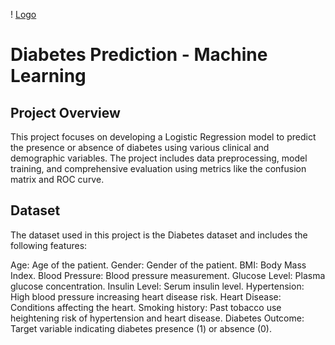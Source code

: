 ! [Logo](https://github.com/Lara-Barreto-Castanheira/Diabetes-Prediction---Machine-Learning/blob/main/diabetes%20banner.png)
# Diabetes Prediction - Machine Learning

## Project Overview
This project focuses on developing a Logistic Regression model to predict the presence or absence of diabetes using various clinical and demographic variables. The project includes data preprocessing, model training, and comprehensive evaluation using metrics like the confusion matrix and ROC curve.

## Dataset
The dataset used in this project is the Diabetes dataset and includes the following features:

Age: Age of the patient.
Gender: Gender of the patient.
BMI: Body Mass Index.
Blood Pressure: Blood pressure measurement.
Glucose Level: Plasma glucose concentration.
Insulin Level: Serum insulin level.
Hypertension: High blood pressure increasing heart disease risk.
Heart Disease: Conditions affecting the heart.
Smoking history: Past tobacco use heightening risk of hypertension and heart disease.
Diabetes Outcome: Target variable indicating diabetes presence (1) or absence (0).
